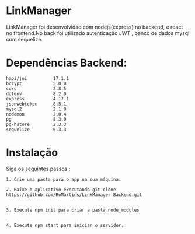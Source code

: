 # LinkManager


LinkManager foi desenvolvidao com nodejs(express) no backend, e react no frontend.No back foi utilizado autenticação JWT , banco de dados mysql com sequelize.

# Dependências Backend:

    hapi/joi          17.1.1
    bcrypt            5.0.0
    cors              2.8.5
    dotenv            8.2.0
    express           4.17.1
    jsonwebtoken      8.5.1
    mysql2            2.1.0
    nodemon           2.0.4
    pg                8.3.0
    pg-hstore         2.3.3
    sequelize         6.3.3
    
# Instalação 
Siga os seguintes passos :


    1. Crie uma pasta para o app na sua máquina.
    
    2. Baixe o aplicativo executando git clone https://github.com/RoMartins/LinkManager-Backend.git
    
    
    3. Execute npm init para criar a pasta node_modules
    
    
    4. Execute npm start para iniciar o servidor.
  
